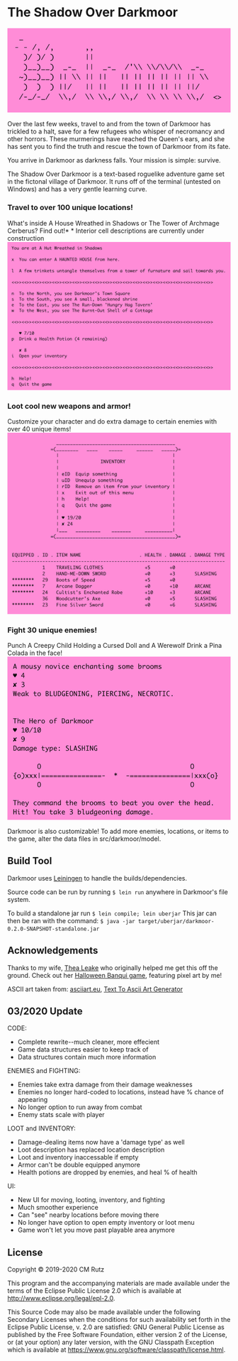 # The Shadow Over Darkmoor

![pink-welcome](https://raw.githubusercontent.com/catspook/Shadow_Over_Darkmoor/master/doc/pink-welcome.png)

Over the last few weeks, travel to and from the town of Darkmoor has trickled to a halt, save for a few refugees who
whisper of necromancy and other horrors. These murmerings have reached the Queen's ears, and she has sent you
to find the truth and rescue the town of Darkmoor from its fate.

You arrive in Darkmoor as darkness falls. Your mission is simple: survive.

The Shadow Over Darkmoor is a text-based roguelike adventure game set in the fictonal village of
Darkmoor. It runs off of the terminal (untested on Windows) and has a very gentle learning curve.

### Travel to over 100 unique locations!
What's inside A House Wreathed in Shadows or The Tower of Archmage Cerberus? Find out!\*
\* Interior cell descriptions are currently under construction
![pink-main](https://raw.githubusercontent.com/catspook/Shadow_Over_Darkmoor/master/doc/pink-main.png)

### Loot cool new weapons and armor!
Customize your character and do extra damage to certain enemies with over 40 unique items!
![pink-inv](https://raw.githubusercontent.com/catspook/Shadow_Over_Darkmoor/master/doc/pink-inv.png)

### Fight 30 unique enemies!
Punch A Creepy Child Holding a Cursed Doll and A Werewolf Drink a Pina Colada in the face!
![pink-enemy](https://raw.githubusercontent.com/catspook/Shadow_Over_Darkmoor/master/doc/pink-enemy.png)

Darkmoor is also customizable! To add more enemies, locations, or items to the game, alter the data files in 
src/darkmoor/model. 

## Build Tool

Darkmoor uses [Leiningen](https://leiningen.org/) to handle the builds/dependencies.

Source code can be run by running ```$ lein run``` anywhere in Darkmoor's file system.

To build a standalone jar run ```$ lein compile; lein uberjar```
This jar can then be ran with the command: ```$ java -jar target/uberjar/darkmoor-0.2.0-SNAPSHOT-standalone.jar```

## Acknowledgements

Thanks to my wife, [Thea Leake](https://github.com/thea-leake) who originally helped me get this off the ground. Check out her [Halloween Banqui game](https://github.com/thea-leake/graveyard), featuring pixel art by me!

ASCII art taken from: [asciiart.eu](https://www.asciiart.eu/mythology/skeletons), [Text To Ascii Art Generator](https://patorjk.com/software/taag)

## 03/2020 Update
CODE:
* Complete rewrite--much cleaner, more effecient
* Game data structures easier to keep track of
* Data structures contain much more information

ENEMIES and FIGHTING:
* Enemies take extra damage from their damage weaknesses
* Enemies no longer hard-coded to locations, instead have % chance of appearing
* No longer option to run away from combat
* Enemy stats scale with player

LOOT and INVENTORY:
* Damage-dealing items now have a 'damage type' as well
* Loot description has replaced location description
* Loot and inventory inaccessable if empty
* Armor can't be double equipped anymore
* Health potions are dropped by enemies, and heal % of health

UI:
* New UI for moving, looting, inventory, and fighting
* Much smoother experience
* Can "see" nearby locations before moving there
* No longer have option to open empty inventory or loot menu
* Game won't let you move past playable area anymore

## License

Copyright © 2019-2020 CM Rutz 

This program and the accompanying materials are made available under the
terms of the Eclipse Public License 2.0 which is available at
http://www.eclipse.org/legal/epl-2.0.

This Source Code may also be made available under the following Secondary
Licenses when the conditions for such availability set forth in the Eclipse
Public License, v. 2.0 are satisfied: GNU General Public License as published by
the Free Software Foundation, either version 2 of the License, or (at your
option) any later version, with the GNU Classpath Exception which is available
at https://www.gnu.org/software/classpath/license.html.
